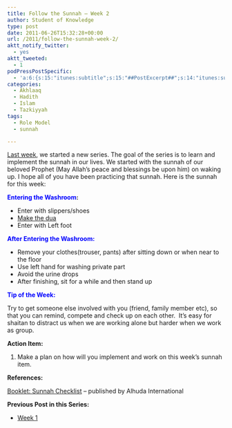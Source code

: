 ```yaml
---
title: Follow the Sunnah – Week 2
author: Student of Knowledge
type: post
date: 2011-06-26T15:32:28+00:00
url: /2011/follow-the-sunnah-week-2/
aktt_notify_twitter:
  - yes
aktt_tweeted:
  - 1
podPressPostSpecific:
  - 'a:6:{s:15:"itunes:subtitle";s:15:"##PostExcerpt##";s:14:"itunes:summary";s:15:"##PostExcerpt##";s:15:"itunes:keywords";s:17:"##WordPressCats##";s:13:"itunes:author";s:10:"##Global##";s:15:"itunes:explicit";s:2:"No";s:12:"itunes:block";s:2:"No";}'
categories:
  - Akhlaaq
  - Hadith
  - Islam
  - Tazkiyyah
tags:
  - Role Model
  - sunnah

---
```

<a title="Follow the Sunnah – Week 1" href="http://www.ilmfruits.com/follow-the-sunnah-week-1" target="_blank">Last week</a>, we started a new series. The goal of the series is to learn and implement the sunnah in our lives. We started with the sunnah of our beloved Prophet (May Allah&#8217;s peace and blessings be upon him) on waking up. I hope all of you have been practicing that sunnah. Here is the sunnah for this week:

**<span style="color: #0000ff;">Entering the Washroom</span>:**

  * Enter with slippers/shoes
  * <a href="http://makedua.com/display_dua.php?sectionid=6" target="_blank">Make the dua</a>
  * Enter with Left foot

**<span style="color: #0000ff;">After Entering the Washroom:</span>**

  * Remove your clothes(trouser, pants) after sitting down or when near to the floor
  * Use left hand for washing private part
  * Avoid the urine drops
  * After finishing, sit for a while and then stand up

<span style="color: #0000ff;"><strong>Tip of the Week:</strong></span>

Try to get someone else involved with you (friend, family member etc), so that you can remind, compete and check up on each other.  It&#8217;s easy for shaitan to distract us when we are working alone but harder when we work as group.

**Action Item:**

  1. Make a plan on how will you implement and work on this week&#8217;s sunnah item.

**References:**

<a href="http://www.scribd.com/doc/35887003/Sunnah-Checklist" target="_blank">Booklet: Sunnah Checklist</a> &#8211; published by Alhuda International

**Previous Post in this Series:**

  * <a title="Follow the Sunnah – Week 1" href="http://www.ilmfruits.com/follow-the-sunnah-week-1" target="_blank">Week 1</a>